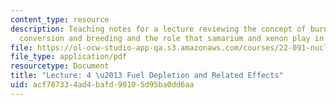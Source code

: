 ```yaml
---
content_type: resource
description: Teaching notes for a lecture reviewing the concept of burn up, transmutation,
  conversion and breeding and the role that samarium and xenon play in operations.
file: https://ol-ocw-studio-app-qa.s3.amazonaws.com/courses/22-091-nuclear-reactor-safety-spring-2008/acf787334ad4bafd90105d95ba0dd6aa_MIT22_091S08_lec04note.pdf
file_type: application/pdf
resourcetype: Document
title: "Lecture: 4 \u2013 Fuel Depletion and Related Effects"
uid: acf78733-4ad4-bafd-9010-5d95ba0dd6aa
---
```

